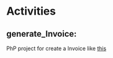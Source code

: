 
# Activities

## generate_Invoice:
   PhP project for create a Invoice like [this](https://github.com/feijoes/Freelance-works/files/11713538/Ticket.de.Venta.pdf)
